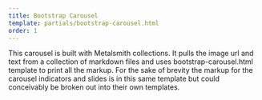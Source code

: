 ```yaml
---
title: Bootstrap Carousel
template: partials/bootstrap-carousel.html
order: 1
---
```

This carousel is built with Metalsmith collections. It pulls the image url and text from a collection of markdown files and uses bootstrap-carousel.html template to print all the markup. For the sake of brevity the markup for the carousel indicators and slides is in this same template but could conceivably be broken out into their own templates.